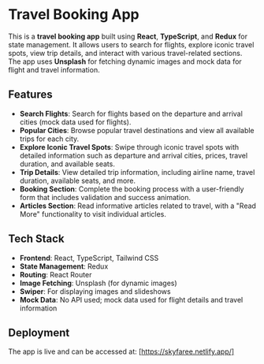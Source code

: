 # Travel Booking App

This is a **travel booking app** built using **React**, **TypeScript**, and **Redux** for state management. It allows users to search for flights, explore iconic travel spots, view trip details, and interact with various travel-related sections. The app uses **Unsplash** for fetching dynamic images and mock data for flight and travel information.

## Features

-   **Search Flights**: Search for flights based on the departure and arrival cities (mock data used for flights).
-   **Popular Cities**: Browse popular travel destinations and view all available trips for each city.
-   **Explore Iconic Travel Spots**: Swipe through iconic travel spots with detailed information such as departure and arrival cities, prices, travel duration, and available seats.
-   **Trip Details**: View detailed trip information, including airline name, travel duration, available seats, and more.
-   **Booking Section**: Complete the booking process with a user-friendly form that includes validation and success animation.
-   **Articles Section**: Read informative articles related to travel, with a "Read More" functionality to visit individual articles.

## Tech Stack

-   **Frontend**: React, TypeScript, Tailwind CSS
-   **State Management**: Redux
-   **Routing**: React Router
-   **Image Fetching**: Unsplash (for dynamic images)
-   **Swiper**: For displaying images and slideshows
-   **Mock Data**: No API used; mock data used for flight details and travel information

## Deployment

The app is live and can be accessed at: [https://skyfaree.netlify.app/]

